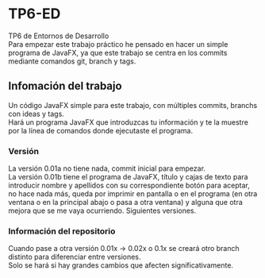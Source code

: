 # TP6-ED
TP6 de Entornos de Desarrollo  
Para empezar este trabajo práctico he pensado en hacer un simple programa de JavaFX, ya que este trabajo se centra en los commits mediante comandos git, branch y tags.  

## Infomación del trabajo
Un código JavaFX simple para este trabajo, con múltiples commits, branchs con ideas y tags.  
Hará un programa JavaFX que introduzcas tu información y te la muestre por la línea de comandos donde ejecutaste el programa.

### Versión
La versión 0.01a no tiene nada, commit inicial para empezar.  
La versión 0.01b tiene el programa de JavaFX, título y cajas de texto para introducir nombre y apellidos con su correspondiente botón para aceptar, no hace nada más, queda por imprimir en pantalla o en el programa (en otra ventana o en la principal abajo o pasa a otra ventana) y alguna que otra mejora que se me vaya ocurriendo. Siguientes versiones.

### Información del repositorio
Cuando pase a otra versión 0.01x -> 0.02x o 0.1x se creará otro branch distinto para diferenciar entre versiones.  
Solo se hará si hay grandes cambios que afecten significativamente.